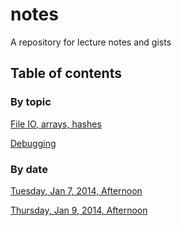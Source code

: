 notes
=====

A repository for lecture notes and gists

## Table of contents

### By topic

[File IO, arrays, hashes](file_io_arrays_hashes/file_io_arrays_hashes.md)

[Debugging](debugging_exceptions/debugging.md)

### By date

[Tuesday, Jan 7, 2014, Afternoon](file_io_arrays_hashes/)

[Thursday, Jan 9, 2014, Afternoon](debugging_exceptions/)
